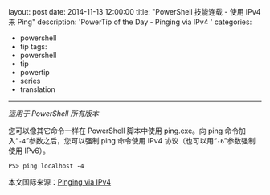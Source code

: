 ﻿layout: post
date: 2014-11-13 12:00:00
title: "PowerShell 技能连载 - 使用 IPv4 来 Ping"
description: 'PowerTip of the Day - Pinging via IPv4 '
categories:
- powershell
- tip
tags:
- powershell
- tip
- powertip
- series
- translation
---
_适用于 PowerShell 所有版本_

您可以像其它命令一样在 PowerShell 脚本中使用 ping.exe。向 ping 命令加入“`-4`”参数之后，您可以强制 ping 命令使用 IPv4 协议（也可以用“`-6`”参数强制使用 IPv6）。

    PS> ping localhost -4

<!--more-->
本文国际来源：[Pinging via IPv4 ](http://powershell.com/cs/blogs/tips/archive/2014/11/13/pinging-via-ipv4.aspx)
